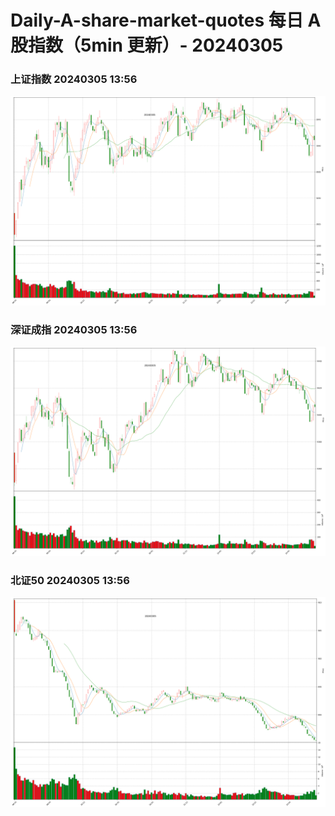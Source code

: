 
# Daily-A-share-market-quotes 每日 A 股指数（5min 更新）- 20240305

### 上证指数 20240305 13:56
![](./fig/2024/3/20240305-sh000001.png)

### 深证成指 20240305 13:56
![](./fig/2024/3/20240305-sz399001.png)

### 北证50 20240305 13:56
![](./fig/2024/3/20240305-bj899050.png)
